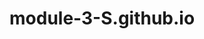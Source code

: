 # module-3-S.github.io
<!DOCTYPE html>
<html lang="en">
<head>
    <meta charset="UTF-8">
    <meta http-equiv="X-UA-Compatible" content="IE=edge">
    <meta name="viewport" content="width=device-width, initial-scale=1.0">
    <title>Document</title>
    <style>
        nav a{
    text-decoration: none;
    color: white;
    text-align: center;
    padding: 30px;
    float: left;

}
nav{
    background-color: black;
    overflow: hidden;
}
nav a:hover{
    color: tomato;
}
nav a:visited{
    color: royalblue;
}
.container {
   background-color: lightcyan;
   padding: 5px 20px 15px 20px;
   border: 1px solid lightgray;
   border-radius: 6px;
}
#u2{
    display: grid;
    grid-template-columns: auto auto auto;
}
 
    </style>

</head>
<body>
    <div class="container" >
  
    <nav>
        <a  href="#">FOOD,LLC</a>
        
    </nav>  
    <header>
        <h1 style="text-align: center;" >Our Menu</h1>
    </header>  <hr><hr>
    <div id="u2" >
    <p >
        <fieldset style="background-color:rgb(192, 182, 182); width: 10cm; text-align: center;" >
            <legend> <h2 style="background-color: pink; width: 2.6cm; ">Chicken</h2> </legend>
             <p style="margin: 0; " >Lorem ipsum dolor sit amet consectetur 
              adipisicing elit. Temporibus eos nostrum 
              in molestias unde beatae nam quibusdam  
               accusantium, illum est neque qui aut quis 
               odit assumenda fuga, deserunt quo nobis?
            Lorem ipsum dolor sit amet consectetur adipisicing elit.
            Lorem ipsum dolor sit amet consectetur adipisicing elit. Corrupti reprehenderit voluptas veritatis perspiciatis distinctio ad nesciunt enim soluta. Repudiandae, aut esse? Deserunt harum sit at natus reiciendis assumenda sunt ut. Neque accusantium eum similique obcaecati? Possimus perspiciatis libero velit ipsam obcaecati illo praesentium et iusto exercitationem natus, magnam at expedita vel corrupti?</p>
        </fieldset>
    </p> <hr>
    <p  >
        <fieldset style="background-color: rgb(192, 182, 182); width: 10cm; text-align: center; ">
            <legend> <h2 style="background-color: brown; width: 1.6cm;  ">Beef</h2> </legend>
             <p style="margin: 0;" >Lorem ipsum dolor sit amet consectetur 
              adipisicing elit. Temporibus eos nostrum 
              in molestias unde beatae nam quibusdam  
               accusantium, illum est neque qui aut quis 
               odit assumenda fuga, deserunt quo nobis?
            Lorem ipsum dolor sit amet consectetur,
            Lorem ipsum dolor sit amet consectetur adipisicing elit. Quasi esse perferendis id vel. Et enim nam reprehenderit cum, dignissimos reiciendis, exercitationem facilis debitis aut aperiam ut nihil temporibus odit natus? adipisicing elit. Incidunt at laudantium adipisci corporis vero molestias quod magnam obcaecati in voluptates a repellendus, ipsam magni itaque nemo voluptate aliquam aspernatur perspiciatis.</p>
        </fieldset>
    </p> </div> <hr>
    <p  >
        <fieldset style="background-color:rgb(192, 182, 182); width: 28cm; text-align: center; ">
            <legend> <h2 style="background-color: yellow; width: 2cm; ">Sushi</h2> </legend>
             <p style="margin: 0;"  >Lorem ipsum dolor sit amet consectetur 
              adipisicing elit. Temporibus eos nostrum 
              in molestias unde beatae nam quibusdam  
               accusantium, illum est neque qui aut quis 
               odit assumenda fuga, deserunt quo nobis?
            Lorem ipsum dolor sit amet consectetur adipisicing elit.
            Lorem ipsum dolor sit amet consectetur adipisicing elit. Accusantium
            Lorem ipsum dolor sit amet consectetur,
            Lorem ipsum dolor sit amet consectetur adipisicing elit. Quisquam quam impedit esse incidunt dolores autem error necessitatibus adipisci molestiae, accusamus obcaecati ea officiis soluta culpa laborum delectus! Assumenda, quas eum. adipisicing elit. Inventore tempora, nisi facere quod explicabo magni nemo placeat ipsum illo corrupti a esse, nobis tenetur adipisci id omnis. Quasi, itaque animi? doloremque dignissimos fugit aut? Nobis nemo unde vero, ipsam vel reiciendis, reprehenderit molestiae cumque rerum temporibus consectetur nihil quasi voluptate eligendi. Quod labore dolorum ipsum repudiandae, veritatis non adipisci. A sed mollitia accusantium deleniti obcaecati assumenda, quo error ea fuga esse velit sapiente.</p>
        </fieldset>
    </p> <hr><hr>
</div>

</body>
</html>
